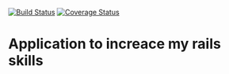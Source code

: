 [![Build Status](https://travis-ci.org/Makapoxa/restream-rails.svg?branch=master)](https://travis-ci.org/Makapoxa/restream-rails)
[![Coverage Status](https://coveralls.io/repos/github/Makapoxa/restream-rails/badge.svg?branch=master)](https://coveralls.io/github/Makapoxa/restream-rails?branch=master)

# Application to increace my rails skills


